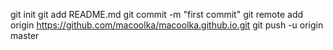 git init
git add README.md
git commit -m "first commit"
git remote add origin https://github.com/macoolka/macoolka.github.io.git
git push -u origin master